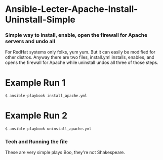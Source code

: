 # Ansible-Lecter-Apache-Install-Uninstall-Simple

### Simple way to install, enable, open the firewall for Apache servers and undo all

For RedHat systems only folks, yum yum. But it can easily be modified for other distros. Anyway there are two files, install.yml installs, enables, and opens the firewall for Apache while uninstall undos all three of those steps. 

# Example Run 1
```sh
$ ansible-playbook install_apache.yml 
```
# Example Run 2
```sh
$ ansible-playbook uninstall_apache.yml 
```

### Tech and Running the file

These are very simple plays Boo, they're not Shakespeare. 